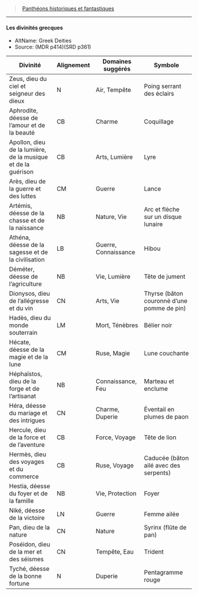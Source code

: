 ﻿---
!GenericItem
Name: Les divinités grecques
AltName: Greek Deities
Source: (MDR p414)(SRD p361)
Id: pantheons_hd.md#les-divinités-grecques
ParentLink: pantheons_hd.md#panthéons-historiques-et-fantastiques
ParentName: Panthéons historiques et fantastiques
NameLevel: 4
Attributes:
  Name: Les divinités grecques
  Markdown: >+
    #### <!--Name-->Les divinités grecques<!--/Name-->


    - AltName: <!--AltName-->Greek Deities<!--/AltName-->

    - Source: <!--Source-->(MDR p414)(SRD p361)<!--/Source-->


    |Divinité|Alignement|Domaines suggérés|Symbole|

    |---|---|---|---|

    |Zeus, dieu du ciel et seigneur des dieux|N|Air, Tempête|Poing serrant des éclairs|

    |Aphrodite, déesse de l’amour et de la beauté|CB|Charme|Coquillage|

    |Apollon, dieu de la lumière, de la musique et de la guérison|CB|Arts, Lumière|Lyre|

    |Arès, dieu de la guerre et des luttes|CM|Guerre|Lance|

    |Artémis, déesse de la chasse et de la naissance|NB|Nature, Vie|Arc et flèche sur un disque lunaire|

    |Athéna, déesse de la sagesse et de la civilisation|LB|Guerre, Connaissance|Hibou|

    |Déméter, déesse de l’agriculture|NB|Vie, Lumière|Tête de jument|

    |Dionysos, dieu de l’allégresse et du vin|CN|Arts, Vie|Thyrse (bâton couronné d’une pomme de pin)|

    |Hadès, dieu du monde souterrain|LM|Mort, Ténèbres|Bélier noir|

    |Hécate, déesse de la magie et de la lune|CM|Ruse, Magie|Lune couchante|

    |Héphaïstos, dieu de la forge et de l’artisanat|NB|Connaissance, Feu|Marteau et enclume|

    |Héra, déesse du mariage et des intrigues|CN|Charme, Duperie|Éventail en plumes de paon|

    |Hercule, dieu de la force et de l’aventure|CB|Force, Voyage|Tête de lion|

    |Hermès, dieu des voyages et du commerce|CB|Ruse, Voyage|Caducée (bâton ailé avec des serpents)|

    |Hestia, déesse du foyer et de la famille|NB|Vie, Protection|Foyer|

    |Niké, déesse de la victoire|LN|Guerre|Femme ailée|

    |Pan, dieu de la nature|CN|Nature|Syrinx (flûte de pan)|

    |Poséidon, dieu de la mer et des séismes|CN|Tempête, Eau|Trident|

    |Tyché, déesse de la bonne fortune|N|Duperie|Pentagramme rouge|

  AltName: Greek Deities
  Source: (MDR p414)(SRD p361)
AttributesDictionary: >+
  Name: Les divinités grecques

  Markdown: >+

    #### <!--Name-->Les divinités grecques<!--/Name-->





    - AltName: <!--AltName-->Greek Deities<!--/AltName-->



    - Source: <!--Source-->(MDR p414)(SRD p361)<!--/Source-->





    |Divinité|Alignement|Domaines suggérés|Symbole|



    |---|---|---|---|



    |Zeus, dieu du ciel et seigneur des dieux|N|Air, Tempête|Poing serrant des éclairs|



    |Aphrodite, déesse de l’amour et de la beauté|CB|Charme|Coquillage|



    |Apollon, dieu de la lumière, de la musique et de la guérison|CB|Arts, Lumière|Lyre|



    |Arès, dieu de la guerre et des luttes|CM|Guerre|Lance|



    |Artémis, déesse de la chasse et de la naissance|NB|Nature, Vie|Arc et flèche sur un disque lunaire|



    |Athéna, déesse de la sagesse et de la civilisation|LB|Guerre, Connaissance|Hibou|



    |Déméter, déesse de l’agriculture|NB|Vie, Lumière|Tête de jument|



    |Dionysos, dieu de l’allégresse et du vin|CN|Arts, Vie|Thyrse (bâton couronné d’une pomme de pin)|



    |Hadès, dieu du monde souterrain|LM|Mort, Ténèbres|Bélier noir|



    |Hécate, déesse de la magie et de la lune|CM|Ruse, Magie|Lune couchante|



    |Héphaïstos, dieu de la forge et de l’artisanat|NB|Connaissance, Feu|Marteau et enclume|



    |Héra, déesse du mariage et des intrigues|CN|Charme, Duperie|Éventail en plumes de paon|



    |Hercule, dieu de la force et de l’aventure|CB|Force, Voyage|Tête de lion|



    |Hermès, dieu des voyages et du commerce|CB|Ruse, Voyage|Caducée (bâton ailé avec des serpents)|



    |Hestia, déesse du foyer et de la famille|NB|Vie, Protection|Foyer|



    |Niké, déesse de la victoire|LN|Guerre|Femme ailée|



    |Pan, dieu de la nature|CN|Nature|Syrinx (flûte de pan)|



    |Poséidon, dieu de la mer et des séismes|CN|Tempête, Eau|Trident|



    |Tyché, déesse de la bonne fortune|N|Duperie|Pentagramme rouge|



  AltName: Greek Deities

  Source: (MDR p414)(SRD p361)

---
> [Panthéons historiques et fantastiques](hd_pantheons.md)

---

#### Les divinités grecques

- AltName: Greek Deities
- Source: (MDR p414)(SRD p361)

|Divinité|Alignement|Domaines suggérés|Symbole|
|---|---|---|---|
|Zeus, dieu du ciel et seigneur des dieux|N|Air, Tempête|Poing serrant des éclairs|
|Aphrodite, déesse de l’amour et de la beauté|CB|Charme|Coquillage|
|Apollon, dieu de la lumière, de la musique et de la guérison|CB|Arts, Lumière|Lyre|
|Arès, dieu de la guerre et des luttes|CM|Guerre|Lance|
|Artémis, déesse de la chasse et de la naissance|NB|Nature, Vie|Arc et flèche sur un disque lunaire|
|Athéna, déesse de la sagesse et de la civilisation|LB|Guerre, Connaissance|Hibou|
|Déméter, déesse de l’agriculture|NB|Vie, Lumière|Tête de jument|
|Dionysos, dieu de l’allégresse et du vin|CN|Arts, Vie|Thyrse (bâton couronné d’une pomme de pin)|
|Hadès, dieu du monde souterrain|LM|Mort, Ténèbres|Bélier noir|
|Hécate, déesse de la magie et de la lune|CM|Ruse, Magie|Lune couchante|
|Héphaïstos, dieu de la forge et de l’artisanat|NB|Connaissance, Feu|Marteau et enclume|
|Héra, déesse du mariage et des intrigues|CN|Charme, Duperie|Éventail en plumes de paon|
|Hercule, dieu de la force et de l’aventure|CB|Force, Voyage|Tête de lion|
|Hermès, dieu des voyages et du commerce|CB|Ruse, Voyage|Caducée (bâton ailé avec des serpents)|
|Hestia, déesse du foyer et de la famille|NB|Vie, Protection|Foyer|
|Niké, déesse de la victoire|LN|Guerre|Femme ailée|
|Pan, dieu de la nature|CN|Nature|Syrinx (flûte de pan)|
|Poséidon, dieu de la mer et des séismes|CN|Tempête, Eau|Trident|
|Tyché, déesse de la bonne fortune|N|Duperie|Pentagramme rouge|

